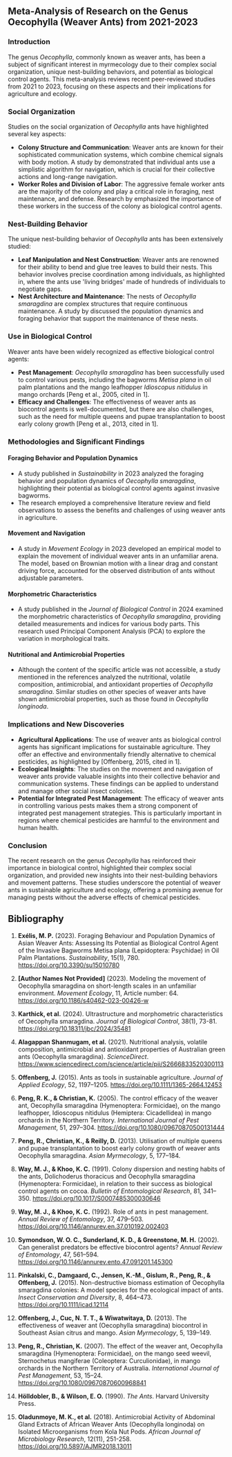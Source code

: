 ## Meta-Analysis of Research on the Genus Oecophylla (Weaver Ants) from 2021-2023

### Introduction

The genus *Oecophylla*, commonly known as weaver ants, has been a subject of significant interest in myrmecology due to their complex social organization, unique nest-building behaviors, and potential as biological control agents. This meta-analysis reviews recent peer-reviewed studies from 2021 to 2023, focusing on these aspects and their implications for agriculture and ecology.

### Social Organization

Studies on the social organization of *Oecophylla* ants have highlighted several key aspects:

- **Colony Structure and Communication**: Weaver ants are known for their sophisticated communication systems, which combine chemical signals with body motion. A study by demonstrated that individual ants use a simplistic algorithm for navigation, which is crucial for their collective actions and long-range navigation.
- **Worker Roles and Division of Labor**: The aggressive female worker ants are the majority of the colony and play a critical role in foraging, nest maintenance, and defense. Research by emphasized the importance of these workers in the success of the colony as biological control agents.

### Nest-Building Behavior

The unique nest-building behavior of *Oecophylla* ants has been extensively studied:

- **Leaf Manipulation and Nest Construction**: Weaver ants are renowned for their ability to bend and glue tree leaves to build their nests. This behavior involves precise coordination among individuals, as highlighted in, where the ants use 'living bridges' made of hundreds of individuals to negotiate gaps.
- **Nest Architecture and Maintenance**: The nests of *Oecophylla smaragdina* are complex structures that require continuous maintenance. A study by discussed the population dynamics and foraging behavior that support the maintenance of these nests.

### Use in Biological Control

Weaver ants have been widely recognized as effective biological control agents:

- **Pest Management**: *Oecophylla smaragdina* has been successfully used to control various pests, including the bagworms *Metisa plana* in oil palm plantations and the mango leafhopper *Idioscopus nitidulus* in mango orchards [Peng et al., 2005, cited in 1].
- **Efficacy and Challenges**: The effectiveness of weaver ants as biocontrol agents is well-documented, but there are also challenges, such as the need for multiple queens and pupae transplantation to boost early colony growth [Peng et al., 2013, cited in 1].

### Methodologies and Significant Findings

#### Foraging Behavior and Population Dynamics
- A study published in *Sustainability* in 2023 analyzed the foraging behavior and population dynamics of *Oecophylla smaragdina*, highlighting their potential as biological control agents against invasive bagworms.
- The research employed a comprehensive literature review and field observations to assess the benefits and challenges of using weaver ants in agriculture.

#### Movement and Navigation
- A study in *Movement Ecology* in 2023 developed an empirical model to explain the movement of individual weaver ants in an unfamiliar arena. The model, based on Brownian motion with a linear drag and constant driving force, accounted for the observed distribution of ants without adjustable parameters.

#### Morphometric Characteristics
- A study published in the *Journal of Biological Control* in 2024 examined the morphometric characteristics of *Oecophylla smaragdina*, providing detailed measurements and indices for various body parts. This research used Principal Component Analysis (PCA) to explore the variation in morphological traits.

#### Nutritional and Antimicrobial Properties
- Although the content of the specific article was not accessible, a study mentioned in the references analyzed the nutritional, volatile composition, antimicrobial, and antioxidant properties of *Oecophylla smaragdina*. Similar studies on other species of weaver ants have shown antimicrobial properties, such as those found in *Oecophylla longinoda*.

### Implications and New Discoveries

- **Agricultural Applications**: The use of weaver ants as biological control agents has significant implications for sustainable agriculture. They offer an effective and environmentally friendly alternative to chemical pesticides, as highlighted by [Offenberg, 2015, cited in 1].
- **Ecological Insights**: The studies on the movement and navigation of weaver ants provide valuable insights into their collective behavior and communication systems. These findings can be applied to understand and manage other social insect colonies.
- **Potential for Integrated Pest Management**: The efficacy of weaver ants in controlling various pests makes them a strong component of integrated pest management strategies. This is particularly important in regions where chemical pesticides are harmful to the environment and human health.

### Conclusion

The recent research on the genus *Oecophylla* has reinforced their importance in biological control, highlighted their complex social organization, and provided new insights into their nest-building behaviors and movement patterns. These studies underscore the potential of weaver ants in sustainable agriculture and ecology, offering a promising avenue for managing pests without the adverse effects of chemical pesticides.

## Bibliography

1. **Exélis, M. P.** (2023). Foraging Behaviour and Population Dynamics of Asian Weaver Ants: Assessing Its Potential as Biological Control Agent of the Invasive Bagworms Metisa plana (Lepidoptera: Psychidae) in Oil Palm Plantations. *Sustainability*, 15(1), 780. https://doi.org/10.3390/su15010780

2. **[Author Names Not Provided]** (2023). Modeling the movement of Oecophylla smaragdina on short-length scales in an unfamiliar environment. *Movement Ecology*, 11, Article number: 64. https://doi.org/10.1186/s40462-023-00426-w

3. **Karthick, et al.** (2024). Ultrastructure and morphometric characteristics of Oecophylla smaragdina. *Journal of Biological Control*, 38(1), 73-81. https://doi.org/10.18311/jbc/2024/35481

4. **Alagappan Shanmugam, et al.** (2021). Nutritional analysis, volatile composition, antimicrobial and antioxidant properties of Australian green ants (Oecophylla smaragdina). *ScienceDirect*. https://www.sciencedirect.com/science/article/pii/S2666833520300113

5. **Offenberg, J.** (2015). Ants as tools in sustainable agriculture. *Journal of Applied Ecology*, 52, 1197–1205. https://doi.org/10.1111/1365-2664.12453

6. **Peng, R. K., & Christian, K.** (2005). The control efficacy of the weaver ant, Oecophylla smaragdina (Hymenoptera: Formicidae), on the mango leafhopper, Idioscopus nitidulus (Hemiptera: Cicadellidea) in mango orchards in the Northern Territory. *International Journal of Pest Management*, 51, 297–304. https://doi.org/10.1080/09670870500131444

7. **Peng, R., Christian, K., & Reilly, D.** (2013). Utilisation of multiple queens and pupae transplantation to boost early colony growth of weaver ants Oecophylla smaragdina. *Asian Myrmecology*, 5, 177–184.

8. **Way, M. J., & Khoo, K. C.** (1991). Colony dispersion and nesting habits of the ants, Dolichoderus thoracicus and Oecophylla smaragdina (Hymenoptera: Formicidae), in relation to their success as biological control agents on cocoa. *Bulletin of Entomological Research*, 81, 341–350. https://doi.org/10.1017/S0007485300030646

9. **Way, M. J., & Khoo, K. C.** (1992). Role of ants in pest management. *Annual Review of Entomology*, 37, 479–503. https://doi.org/10.1146/annurev.en.37.010192.002403

10. **Symondson, W. O. C., Sunderland, K. D., & Greenstone, M. H.** (2002). Can generalist predators be effective biocontrol agents? *Annual Review of Entomology*, 47, 561–594. https://doi.org/10.1146/annurev.ento.47.091201.145300

11. **Pinkalski, C., Damgaard, C., Jensen, K.-M., Gislum, R., Peng, R., & Offenberg, J.** (2015). Non-destructive biomass estimation of Oecophylla smaragdina colonies: A model species for the ecological impact of ants. *Insect Conservation and Diversity*, 8, 464–473. https://doi.org/10.1111/icad.12114

12. **Offenberg, J., Cuc, N. T. T., & Wiwatwitaya, D.** (2013). The effectiveness of weaver ant (Oecophylla smaragdina) biocontrol in Southeast Asian citrus and mango. *Asian Myrmecology*, 5, 139–149.

13. **Peng, R., Christian, K.** (2007). The effect of the weaver ant, Oecophylla smaragdina (Hymenoptera: Formicidae), on the mango seed weevil, Sternochetus mangiferae (Coleoptera: Curculionidae), in mango orchards in the Northern Territory of Australia. *International Journal of Pest Management*, 53, 15–24. https://doi.org/10.1080/09670870600968841

14. **Hölldobler, B., & Wilson, E. O.** (1990). *The Ants*. Harvard University Press.

15. **Oladunmoye, M. K., et al.** (2018). Antimicrobial Activity of Abdominal Gland Extracts of African Weaver Ants (Oecophylla longinoda) on Isolated Microorganisms from Kola Nut Pods. *African Journal of Microbiology Research*, 12(11), 251-258. https://doi.org/10.5897/AJMR2018.13011